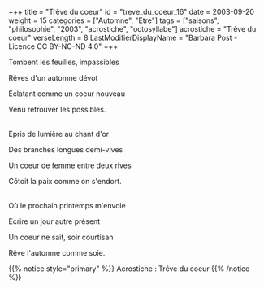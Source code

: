 +++
title = "Trêve du coeur"
id = "treve_du_coeur_16"
date = 2003-09-20
weight = 15
categories = ["Automne", "Etre"]
tags = ["saisons", "philosophie", "2003", "acrostiche", "octosyllabe"]
acrostiche = "Trêve du coeur"
verseLength = 8
LastModifierDisplayName = "Barbara Post - Licence CC BY-NC-ND 4.0"
+++

Tombent les feuilles, impassibles

Rêves d'un automne dévot

Eclatant comme un coeur nouveau

Venu retrouver les possibles.

 \
Epris de lumière au chant d'or

Des branches longues demi-vives

Un coeur de femme entre deux rives

Côtoit la paix comme on s'endort.

 \
Où le prochain printemps m'envoie

Ecrire un jour autre présent

Un coeur ne sait, soir courtisan

Rêve l'automne comme soie.

{{% notice style="primary" %}}
Acrostiche : Trêve du coeur
{{% /notice %}}
